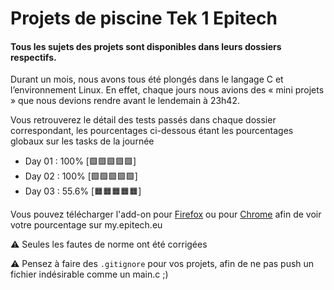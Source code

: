 # Projets de piscine Tek 1 Epitech

#### Tous les sujets des projets sont disponibles dans leurs dossiers respectifs.

Durant un mois, nous avons tous été plongés dans le langage C et l’environnement Linux. En effet, chaque jours nous avions des « mini projets » que nous devions rendre avant le lendemain à 23h42.

Vous retrouverez le détail des tests passés dans chaque dossier correspondant, les pourcentages ci-dessous étant les pourcentages globaux sur les tasks de la journée

- Day 01 : 100% [:green_square::green_square::green_square::green_square::green_square:]
- Day 02 : 100% [:green_square::green_square::green_square::green_square::green_square:]
- Day 03 : 55.6% [:orange_square::orange_square::orange_square::orange_square::orange_square:]

Vous pouvez télécharger l'add-on pour [Firefox](https://addons.mozilla.org/fr/firefox/addon/my-epitech-percentages/) ou pour [Chrome](https://chrome.google.com/webstore/detail/myepitech/hnkcafanoncncpkgboikhhikdomenepb) afin de voir votre pourcentage sur my.epitech.eu

:warning: Seules les fautes de norme ont été corrigées

:warning: Pensez à faire des `.gitignore` pour vos projets, afin de ne pas push un fichier indésirable comme un main.c ;)